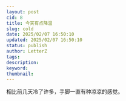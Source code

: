 ```yaml
---
layout: post
cid: 8
title: 今天有点降温
slug: cold
date: 2025/02/07 16:50:10
updated: 2025/02/07 16:50:10
status: publish
author: LetterZ
tags: 
description: 
keyword: 
thumbnail: 
---
```



相比前几天冷了许多，手脚一直有种凉凉的感觉。